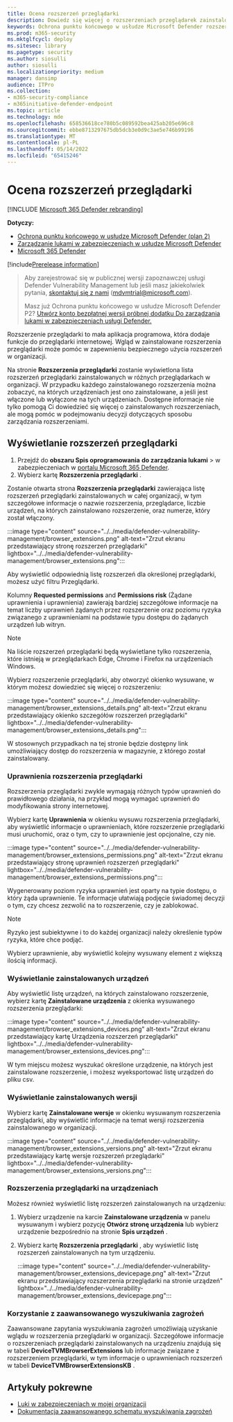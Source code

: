 ```yaml
---
title: Ocena rozszerzeń przeglądarki
description: Dowiedz się więcej o rozszerzeniach przeglądarek zainstalowanych w środowisku
keywords: Ochrona punktu końcowego w usłudze Microsoft Defender rozszerzenia przeglądarki, mdvm, & zarządzanie lukami w zabezpieczeniach zagrożeń
ms.prod: m365-security
ms.mktglfcycl: deploy
ms.sitesec: library
ms.pagetype: security
ms.author: siosulli
author: siosulli
ms.localizationpriority: medium
manager: dansimp
audience: ITPro
ms.collection:
- m365-security-compliance
- m365initiative-defender-endpoint
ms.topic: article
ms.technology: mde
ms.openlocfilehash: 658536618ce780b5c089592bea425ab205e696c8
ms.sourcegitcommit: ebbe8713297675db5dcb3e0d9c3ae5e746b99196
ms.translationtype: MT
ms.contentlocale: pl-PL
ms.lasthandoff: 05/14/2022
ms.locfileid: "65415246"
---
```

# <a name="browser-extensions-assessment"></a>Ocena rozszerzeń przeglądarki

[!INCLUDE [Microsoft 365 Defender rebranding](../../includes/microsoft-defender.md)]

**Dotyczy:**

- [Ochrona punktu końcowego w usłudze Microsoft Defender (plan 2)](https://go.microsoft.com/fwlink/?linkid=2154037) 
- [Zarządzanie lukami w zabezpieczeniach w usłudze Microsoft Defender](index.yml)
- [Microsoft 365 Defender](https://go.microsoft.com/fwlink/?linkid=2118804)

[!include[Prerelease information](../../includes/prerelease.md)]

> Aby zarejestrować się w publicznej wersji zapoznawczej usługi Defender Vulnerability Management lub jeśli masz jakiekolwiek pytania, [skontaktuj się z nami](mailto:mdvmtrial@microsoft.com) (mdvmtrial@microsoft.com).
>
> Masz już Ochrona punktu końcowego w usłudze Microsoft Defender P2? [Utwórz konto bezpłatnej wersji próbnej dodatku Do zarządzania lukami w zabezpieczeniach usługi Defender.](https://signup.microsoft.com/get-started/signup?products=5908ecaa-b8a7-4a04-b6c0-d44fd934b6f2)

Rozszerzenie przeglądarki to mała aplikacja programowa, która dodaje funkcje do przeglądarki internetowej. Wgląd w zainstalowane rozszerzenia przeglądarki może pomóc w zapewnieniu bezpiecznego użycia rozszerzeń w organizacji.

Na stronie **Rozszerzenia przeglądarki** zostanie wyświetlona lista rozszerzeń przeglądarki zainstalowanych w różnych przeglądarkach w organizacji. W przypadku każdego zainstalowanego rozszerzenia można zobaczyć, na których urządzeniach jest ono zainstalowane, a jeśli jest włączone lub wyłączone na tych urządzeniach. Dostępne informacje nie tylko pomogą Ci dowiedzieć się więcej o zainstalowanych rozszerzeniach, ale mogą pomóc w podejmowaniu decyzji dotyczących sposobu zarządzania rozszerzeniami.

## <a name="view-your-browser-extensions"></a>Wyświetlanie rozszerzeń przeglądarki

1. Przejdź do **obszaru Spis oprogramowania** **do zarządzania lukami** \> w zabezpieczeniach w [portalu Microsoft 365 Defender](https://security.microsoft.com).
2. Wybierz kartę **Rozszerzenia przeglądarki** .

Zostanie otwarta strona **Rozszerzenia przeglądarki** zawierająca listę rozszerzeń przeglądarki zainstalowanych w całej organizacji, w tym szczegółowe informacje o nazwie rozszerzenia, przeglądarce, liczbie urządzeń, na których zainstalowano rozszerzenie, oraz numerze, który został włączony.

   :::image type="content" source="../../media/defender-vulnerability-management/browser_extensions.png" alt-text="Zrzut ekranu przedstawiający stronę rozszerzeń przeglądarki" lightbox="../../media/defender-vulnerability-management/browser_extensions.png":::

Aby wyświetlić odpowiednią listę rozszerzeń dla określonej przeglądarki, możesz użyć filtru Przeglądarki.

Kolumny **Requested permissions** and **Permissions risk** (Żądane uprawnienia i uprawnienia) zawierają bardziej szczegółowe informacje na temat liczby uprawnień żądanych przez rozszerzenie oraz poziomu ryzyka związanego z uprawnieniami na podstawie typu dostępu do żądanych urządzeń lub witryn.

> [!Note]
> Na liście rozszerzeń przeglądarki będą wyświetlane tylko rozszerzenia, które istnieją w przeglądarkach Edge, Chrome i Firefox na urządzeniach Windows.

Wybierz rozszerzenie przeglądarki, aby otworzyć okienko wysuwane, w którym możesz dowiedzieć się więcej o rozszerzeniu:

   :::image type="content" source="../../media/defender-vulnerability-management/browser_extensions_details.png" alt-text="Zrzut ekranu przedstawiający okienko szczegółów rozszerzeń przeglądarki" lightbox="../../media/defender-vulnerability-management/browser_extensions_details.png":::

W stosownych przypadkach na tej stronie będzie dostępny link umożliwiający dostęp do rozszerzenia w magazynie, z którego został zainstalowany.

### <a name="browser-extension-permissions"></a>Uprawnienia rozszerzenia przeglądarki

Rozszerzenia przeglądarki zwykle wymagają różnych typów uprawnień do prawidłowego działania, na przykład mogą wymagać uprawnień do modyfikowania strony internetowej.

Wybierz kartę **Uprawnienia** w okienku wysuwu rozszerzenia przeglądarki, aby wyświetlić informacje o uprawnieniach, które rozszerzenie przeglądarki musi uruchomić, oraz o tym, czy to uprawnienie jest opcjonalne, czy nie.

   :::image type="content" source="../../media/defender-vulnerability-management/browser_extensions_permissions.png" alt-text="Zrzut ekranu przedstawiający stronę uprawnień rozszerzeń przeglądarki" lightbox="../../media/defender-vulnerability-management/browser_extensions_permissions.png":::

Wygenerowany poziom ryzyka uprawnień jest oparty na typie dostępu, o który żąda uprawnienie. Te informacje ułatwiają podjęcie świadomej decyzji o tym, czy chcesz zezwolić na to rozszerzenie, czy je zablokować.

> [!Note]
>Ryzyko jest subiektywne i to do każdej organizacji należy określenie typów ryzyka, które chce podjąć.

Wybierz uprawnienie, aby wyświetlić kolejny wysuwany element z większą ilością informacji.

### <a name="view-installed-devices"></a>Wyświetlanie zainstalowanych urządzeń

Aby wyświetlić listę urządzeń, na których zainstalowano rozszerzenie, wybierz kartę **Zainstalowane urządzenia** z okienka wysuwanego rozszerzenia przeglądarki:

   :::image type="content" source="../../media/defender-vulnerability-management/browser_extensions_devices.png" alt-text="Zrzut ekranu przedstawiający kartę Urządzenia rozszerzeń przeglądarki" lightbox="../../media/defender-vulnerability-management/browser_extensions_devices.png":::

W tym miejscu możesz wyszukać określone urządzenie, na których jest zainstalowane rozszerzenie, i możesz wyeksportować listę urządzeń do pliku csv.

### <a name="view-installed-versions"></a>Wyświetlanie zainstalowanych wersji

Wybierz kartę **Zainstalowane wersje** w okienku wysuwanym rozszerzenia przeglądarki, aby wyświetlić informacje na temat wersji rozszerzenia zainstalowanego w organizacji.

  :::image type="content" source="../../media/defender-vulnerability-management/browser_extensions_versions.png" alt-text="Zrzut ekranu przedstawiający kartę wersje rozszerzeń przeglądarki" lightbox="../../media/defender-vulnerability-management/browser_extensions_versions.png":::

### <a name="browser-extensions-on-devices"></a>Rozszerzenia przeglądarki na urządzeniach

Możesz również wyświetlić listę rozszerzeń zainstalowanych na urządzeniu:

1. Wybierz urządzenie na karcie **Zainstalowane urządzenia** w panelu wysuwanym i wybierz pozycję **Otwórz stronę urządzenia** lub wybierz urządzenie bezpośrednio na stronie **Spis urządzeń** .
2. Wybierz kartę **Rozszerzenia przeglądarki** , aby wyświetlić listę rozszerzeń zainstalowanych na tym urządzeniu.

   :::image type="content" source="../../media/defender-vulnerability-management/browser_extensions_devicepage.png" alt-text="Zrzut ekranu przedstawiający rozszerzenia przeglądarki na stronie urządzeń" lightbox="../../media/defender-vulnerability-management/browser_extensions_devicepage.png":::

### <a name="use-advanced-hunting"></a>Korzystanie z zaawansowanego wyszukiwania zagrożeń

Zaawansowane zapytania wyszukiwania zagrożeń umożliwiają uzyskanie wglądu w rozszerzenia przeglądarki w organizacji. Szczegółowe informacje o rozszerzeniach przeglądarki zainstalowanych na urządzeniu znajdują się w tabeli **DeviceTVMBrowserExtensions** lub informacje związane z rozszerzeniem przeglądarki, w tym informacje o uprawnieniach rozszerzeń w tabeli **DeviceTVMBrowserExtensionsKB** .

## <a name="related-articles"></a>Artykuły pokrewne

- [Luki w zabezpieczeniach w mojej organizacji](tvm-weaknesses.md)
- [Dokumentacja zaawansowanego schematu wyszukiwania zagrożeń](../defender-endpoint/advanced-hunting-schema-reference.md)
